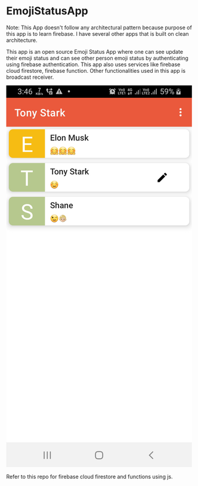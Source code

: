# EmojiStatusApp
Note: This App doesn't follow any architectural pattern because purpose of this app
is to learn firebase. I have several other apps that is built on clean architecture.

This app is an open source Emoji Status App where one can see update their emoji status and can see other person
emoji status by authenticating using firebase authentication. This app also uses services like
firebase cloud firestore, firebase function. Other functionalities used in this app is
broadcast receiver.


![This is game screen image](https://github.com/AdityaJain09/EmojiStatusApp/blob/master/app/src/main/res/drawable/screenshot_emoji_status_app.png)


Refer to this repo for firebase cloud firestore and functions using js.
